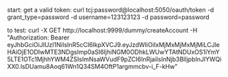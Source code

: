 start: 
get a valid token: curl tcj:password@localhost:5050/oauth/token -d grant_type=password -d username=123123123  -d password=password

to test:
curl -X GET http://localhost:9999/dummy/createAccount -H "Authorization: Bearer eyJhbGciOiJIUzI1NiIsInR5cCI6IkpXVCJ9.eyJzdWIiOiIxMjMxMjMxMjMiLCJleHAiOjE1ODIwMTE3NDgsImp0aSI6IjhiNGM0ODhkLWUwYTAtNDUxOS1iYmY5LTE1OTc1MjhhYWM4ZSIsImNsaWVudF9pZCI6InRjaiIsInNjb3BlIjpbInJlYWQiXX0.lsDUamu8Aoq61Wn1Q34SM4OftP1argmmcbv-i_F-kHw"
